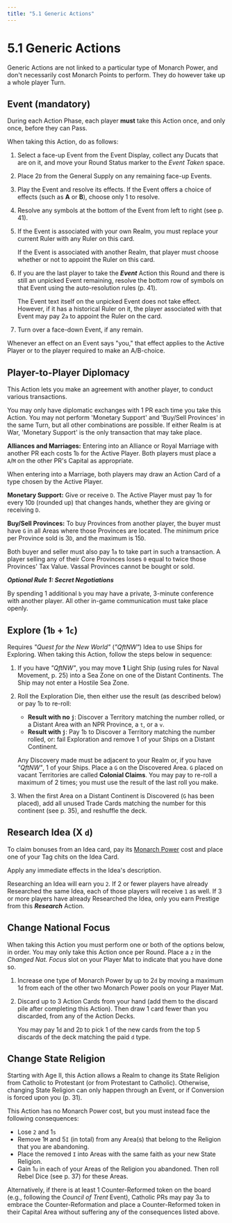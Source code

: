 ```yaml
---
title: "5.1 Generic Actions"
---
```


# 5.1 Generic Actions

Generic Actions are not linked to a particular type of Monarch Power, and don't necessarily cost Monarch Points to perform. They do however take up a whole player Turn.

## Event (mandatory)

During each Action Phase, each player **must** take this Action once, and only once, before they can Pass.

When taking this Action, do as follows:
1. Select a face-up Event from the Event Display, collect any Ducats that are on it, and move your Round Status marker to the *Event Taken* space.
2. Place 2`D` from the General Supply on any remaining face-up Events.
3. Play the Event and resolve its effects. If the Event offers a choice of effects (such as **A** or **B**), choose only 1 to resolve.
4. Resolve any symbols at the bottom of the Event from left to right (see p. 41).
5. If the Event is associated with your own Realm, you must replace your current Ruler with any Ruler on this card.

	If the Event is associated with another Realm, that player must choose whether or not to appoint the Ruler on this card.
	
6. If you are the last player to take the ***Event*** Action this Round and there is still an unpicked Event remaining, resolve the bottom row of symbols on that Event using the auto-resolution rules (p. 41).

	The Event text itself on the unpicked Event does not take effect. However, if it has a historical Ruler on it, the player associated with that Event may pay 2`a` to appoint the Ruler on the card.
	
7. Turn over a face-down Event, if any remain.

Whenever an effect on an Event says "you," that effect applies to the Active Player or to the player required to make an A/B-choice.

## Player-to-Player Diplomacy

This Action lets you make an agreement with another player, to conduct various transactions.

You may only have diplomatic exchanges with 1 PR each time you take this Action. You may not perform 'Monetary Support' and 'Buy/Sell Provinces' in the same Turn, but all other combinations are possible. If either Realm is at War, 'Monetary Support' is the only transaction that may take place.

**Alliances and Marriages:** Entering into an Alliance or Royal Marriage with another PR each costs 1`b` for the Active Player. Both players must place a `A`/`M` on the other PR's Capital as appropriate.

When entering into a Marriage, both players may draw an Action Card of a type chosen by the Active Player.

**Monetary Support:** Give or receive `D`. The Active Player must pay 1`b` for every 10`D` (rounded up) that changes hands, whether they are giving or receiving `D`.

**Buy/Sell Provinces:** To buy Provinces from another player, the buyer must have `G` in all Areas where those Provinces are located. The minimum price per Province sold is 3`D`, and the maximum is 15`D`.

Both buyer and seller must also pay 1`a` to take part in such a transaction. A player selling any of their Core Provinces loses `0` equal to twice those Provinces' Tax Value. Vassal Provinces cannot be bought or sold.

***Optional Rule 1: Secret Negotiations***

By spending 1 additional `b` you may have a private, 3-minute conference with another player. All other in-game communication must take place openly.

## Explore (1`b` + 1`c`)

Requires *"Quest for the New World"* (*"QftNW"*) Idea to use Ships for Exploring.
When taking this Action, follow the steps below in sequence:
1. If you have *"QftNW"*, you may move **1** Light Ship (using rules for Naval Movement, p. 25) into a Sea Zone on one of the Distant Continents. The Ship may not enter a Hostile Sea Zone.
2. Roll the Exploration Die, then either use the result (as described below) or pay 1`b` to re-roll:
    - **Result with no `j`**: Discover a Territory matching the number rolled, or a Distant Area with an NPR Province, a `t`, or a `v`.
    - **Result with `j`**: Pay 1`b` to Discover a Territory matching the number rolled, or: fail Exploration and remove 1 of your Ships on a Distant Continent.
	
    Any Discovery made must be adjacent to your Realm or, if you have *"QftNW"*, 1 of your Ships. Place a `G` on the Discovered Area. `G` placed on vacant Territories are called **Colonial Claims**.
    You may pay to re-roll a maximum of 2 times; you must use the result of the last roll you make.

3. When the first Area on a Distant Continent is Discovered (`G` has been placed), add all unused Trade Cards matching the number for this continent (see p. 35), and reshuffle the deck. 

## Research Idea (X `d`)

To claim bonuses from an Idea card, pay its [Monarch Power](/docs/monarch-power) cost and place one of your Tag chits on the Idea Card.

Apply any immediate effects in the Idea's description.

Researching an Idea will earn you `2`. If 2 or fewer players have already Researched the same Idea, each of those players will receive `1` as well. If 3 or more players have already Researched the Idea, only you earn Prestige from this ***Research*** Action.

## Change National Focus

When taking this Action you must perform one or both of the options below, in order. You may only take this Action once per Round. Place a `z` in the *Changed Nat. Focus* slot on your Player Mat to indicate that you have done so.
1. Increase one type of Monarch Power by up to 2`d` by moving a maximum 1`d` from each of the other two Monarch Power pools on your Player Mat.
2. Discard up to 3 Action Cards from your hand (add them to the discard pile after completing this Action). Then draw 1 card fewer than you discarded, from any of the Action Decks.

	You may pay 1`d` and 2`D` to pick 1 of the new cards from the top 5 discards of the deck matching the paid `d` type.
	
## Change State Religion

Starting with Age II, this Action allows a Realm to change its State Religion from Catholic to Protestant (or from Protestant to Catholic). Otherwise, changing State Religion can only happen through an Event, or if Conversion is forced upon you (p. 31).

This Action has no Monarch Power cost, but you must instead face the following consequences:
- Lose `2` and 1`s`
- Remove 1`M` and 5`I` (in total) from any Area(s) that belong to the Religion that you are abandoning.
- Place the removed `I` into Areas with the same faith as your new State Religion. 
- Gain 1`u` in each of your Areas of the Religion you abandoned. Then roll Rebel Dice (see p. 37) for these Areas.

Alternatively, if there is at least 1 Counter-Reformed token on the board (e.g., following the *Council of Trent* Event), Catholic PRs may pay 3`a` to embrace the Counter-Reformation and place a Counter-Reformed token in their Capital Area without suffering any of the consequences listed above.